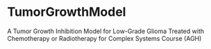 # TumorGrowthModel
A Tumor Growth Inhibition Model for Low-Grade Glioma Treated with Chemotherapy or Radiotherapy for Complex Systems Course (AGH)
